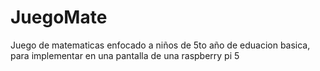 # JuegoMate
Juego de matematicas enfocado a niños de 5to año de eduacion basica, para implementar en una pantalla de una raspberry pi 5
